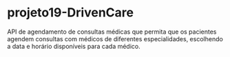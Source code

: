 # projeto19-DrivenCare

API de agendamento de consultas médicas que permita que os pacientes agendem consultas com médicos de diferentes especialidades, escolhendo a data e horário disponíveis para cada médico.
